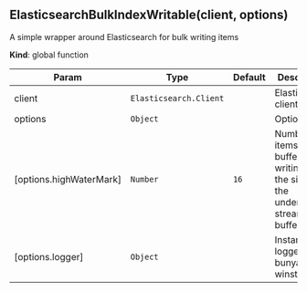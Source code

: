 <a name="ElasticsearchBulkIndexWritable"></a>
## ElasticsearchBulkIndexWritable(client, options)
A simple wrapper around Elasticsearch for bulk writing items

**Kind**: global function  

| Param | Type | Default | Description |
| --- | --- | --- | --- |
| client | <code>Elasticsearch.Client</code> |  | Elasticsearch client |
| options | <code>Object</code> |  | Options |
| [options.highWaterMark] | <code>Number</code> | <code>16</code> | Number of items to buffer before writing. Also the size of the underlying stream buffer. |
| [options.logger] | <code>Object</code> |  | Instance of a logger like bunyan or winston |

